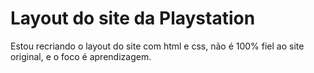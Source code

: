 # Layout do site da Playstation
Estou recriando o layout do site com html e css, não é 100% fiel ao site original, e o foco é aprendizagem.
